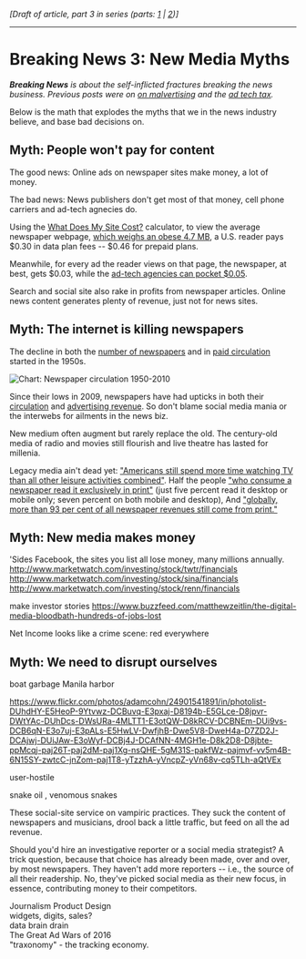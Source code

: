  <em>[Draft of article, part 3 in series (parts: <a href="https://www.rjionline.org/stories/breaking-news-1-how-monetizing-became-malvertising">1</a> | <a href="https://www.rjionline.org/stories/breaking-news-2-when-good-ads-go-bad">2</a>)]</em>
_____________________

<h1>Breaking News 3: New Media Myths</h1>

<em><strong>Breaking News</strong> is about the self-inflicted fractures breaking the news business. Previous posts were on <a href="https://www.rjionline.org/stories/breaking-news-1-how-monetizing-became-malvertising">on malvertising</a> and the <a href=https://www.rjionline.org/stories/breaking-news-2-when-good-ads-go-bad>ad tech tax</a>.</em>

Below is the math that explodes the myths that we in the news industry believe, and base bad decisions on.

<h2>Myth: People won't pay for content</h2>

The good news: Online ads on newspaper sites make money, a lot of money.

The bad news: News publishers don't get most of that money, cell phone carriers and ad-tech agnecies do.

Using the <a href="https://whatdoesmysitecost.com/">What Does My Site Cost?</a> calculator, to view the average newspaper webpage, <a href="https://www.rjionline.org/stories/need-for-speed-1-newspaper-load-times-give-slow-news-day-new-meaning">which weighs an obese 4.7 MB</a>, a U.S. reader pays $0.30 in data plan fees -- $0.46 for prepaid plans.

Meanwhile, for every ad the reader views on that page, the newspaper, at best, gets $0.03, while the <a href="https://www.rjionline.org/stories/breaking-news-2-when-good-ads-go-bad">ad-tech agencies can pocket $0.05</a>.

Search and social site also rake in profits from newspaper articles. Online news content generates plenty of revenue, just not for news sites. 

<h2>Myth: The internet is killing newspapers</h2>

The decline in both the <a href="http://www.journalism.org/numbers/number-of-u-s-daily-newspapers-5-year-increments/">number of newspapers</a> and in <a href="http://media-cmi.com/downloads/Sixty_Years_Daily_Newspaper_Circulation_Trends_050611.pdf">paid circulation</a> started in the 1950s.

<img src="https://github.com/hearvox/breaking-news/blob/master/assets/circulation-1950‐2010.png?raw=true" alt="Chart: Newspaper circulation 1950-2010" />  

Since their lows in 2009, newspapers have had upticks in both their <a href="http://www.journalism.org/2016/06/15/newspapers-fact-sheet/#audience">circulation</a> and <a href="http://www.journalism.org/2016/06/15/newspapers-fact-sheet/#economics">advertising revenue</a>. So don't blame social media mania or the interwebs for ailments in the news biz.

New medium often augment but rarely replace the old. The century-old media of radio and movies still flourish and live theatre has lasted for millenia.

Legacy media ain't dead yet: <a href="http://fivethirtyeight.com/datalab/heres-how-americans-spend-their-working-relaxing-and-parenting-time/">"Americans still spend more time watching TV than all other leisure activities combined"</a>. Half the people <a href="http://www.journalism.org/2016/06/15/newspapers-fact-sheet/#audience">"who consume a newspaper read it exclusively in print"</a> (just five percent read it desktop or mobile only; seven percent on both mobile and desktop), And <a href="http://www.wan-ifra.org/press-releases/2015/06/01/world-press-trends-newspaper-revenues-shift-to-new-sources">"globally, more than 93 per cent of all newspaper revenues still come from print."</a>

<h2>Myth: New media makes money</h2>

'Sides Facebook, the sites you list all lose money, many millions annually. 
http://www.marketwatch.com/investing/stock/twtr/financials
http://www.marketwatch.com/investing/stock/sina/financials
http://www.marketwatch.com/investing/stock/renn/financials

make investor stories
https://www.buzzfeed.com/matthewzeitlin/the-digital-media-bloodbath-hundreds-of-jobs-lost

Net Income looks like a crime scene: red everywhere

<h2>Myth: We need to disrupt ourselves</h2>

boat garbage Manila harbor

https://www.flickr.com/photos/adamcohn/24901541891/in/photolist-DUhdHY-E5HeoP-9Ytvwz-DCBuvq-E3pxaj-D8194b-E5GLce-D8jpvr-DWtYAc-DUhDcs-DWsURa-4MLTT1-E3otQW-D8kRCV-DCBNEm-DUi9vs-DCB6qN-E3o7uj-E3pALs-E5HwLV-DwfjhB-Dwe5V8-DweH4a-D7ZD2J-DCAjwj-DUiJAw-E3oWyf-DCBj4J-DCAfNN-4MGH1e-D8k2D8-D8jbte-ppMcqj-paj26T-paj2dM-paj1Xg-nsQHE-5gM31S-pakfWz-pajmvf-vv5m4B-6N15SY-zwtcC-jnZom-paj1T8-yTzzhA-yVncpZ-yVn68v-cq5TLh-aQtVEx

user-hostile

snake oil , venomous snakes

These social-site service on vampiric practices. They suck the content of newspapers and musicians, drool back a little traffic, but feed on all the ad revenue.

Should you'd hire an investigative reporter or a social media strategist? A trick question, because that choice has already been made, over and over, by most newspapers. They haven't add more reporters -- i.e., the source of all their readership. No, they've picked social media as their new focus, in essence, contributing money to their competitors.

Journalism Product Design  
widgets, digits, sales?  
data brain drain  
The Great Ad Wars of 2016  
"traxonomy" - the tracking economy.



